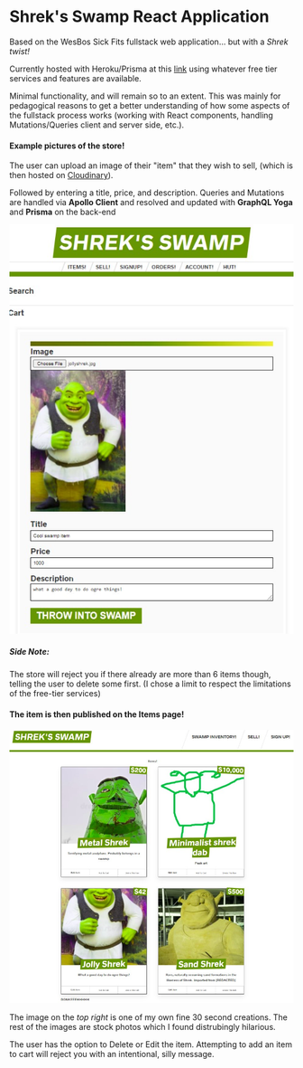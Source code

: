 # Shrek's Swamp React Application
Based on the WesBos Sick Fits fullstack web application... but with a *Shrek twist!*

Currently hosted with Heroku/Prisma at this [link](https://shreks-swamp-next-prod.herokuapp.com/) using whatever free tier services and features are available.

Minimal functionality, and will remain so to an extent. This was mainly for pedagogical reasons to get a better understanding of how some aspects of the fullstack process works (working with React components, handling Mutations/Queries client and server side, etc.).

#### Example pictures of the store!

The user can upload an image of their "item" that they wish to sell, (which is then hosted on [Cloudinary](https://cloudinary.com/)).

Followed by entering a title, price, and description. Queries and Mutations are handled via **Apollo Client** and resolved and updated with **GraphQL Yoga** and **Prisma** on the back-end

![selling](./swamp_pics/shrek_sell.jpg)

##### Side Note:
The store will reject you if there already are more than 6 items though, telling the user to delete some first.
(I chose a limit to respect the limitations of the free-tier services) 



#### The item is then published on the Items page!

![items](./swamp_pics/shrek_item.jpg)

The image on the *top right* is one of my own fine 30 second creations.
The rest of the images are stock photos which I found distrubingly hilarious.

The user has the option to Delete or Edit the item. 
Attempting to add an item to cart will reject you with an intentional, silly message.
